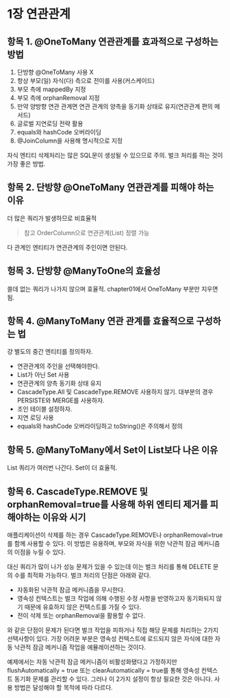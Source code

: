 
# 1장 연관관계

## 항목 1. @OneToMany 연관관계를 효과적으로 구성하는 방법

1. 단방향 @OneToMany 사용 X
2. 항상 부모(일) 자식(다) 측으로 전이를 사용(커스케이드)
3. 부모 측에 mappedBy 지정
4. 부모 측에 orphanRemoval 지정
5. 만약 양방향 연관 관계면 연관 관계의 양측을 동기화 상태로 유지(연관관계 편의 메서드)
6. 글로벌 지연로딩 전략 활용
7. equals와 hashCode 오버라이딩
8. @JoinColumn을 사용해 명시적으로 지정

자식 엔티티 삭제처리는 많은 SQL문이 생성될 수 있으므로 주의. 벌크 처리를 하는 것이 가장 좋은 방법.

## 항목 2. 단방향 @OneToMany 연관관계를 피해야 하는 이유

더 많은 쿼리가 발생하므로 비효율적

> 참고 OrderColumn으로 연관관계(List) 정렬 가능

다 관계인 엔티티가 연관관계의 주인이면 안된다.

## 헝목 3. 단방향 @ManyToOne의 효율성

쓸데 없는 쿼리가 나가지 않으며 효율적. chapter01에서 OneToMany 부분만 지우면 됨.

## 항목 4. @ManyToMany 연관 관계를 효율적으로 구성하는 법

걍 별도의 중간 엔티티를 정의하자.

* 연관관계의 주인을 선택해야한다.
* List가 아닌 Set 사용
* 연관관계의 양측 동기화 상태 유지
* CascadeType.All 및 CascadeType.REMOVE 사용하지 않기. 대부분의 경우 PERSISTE와 MERGE를 사용하자.
* 조인 테이블 설정하자.
* 지연 로딩 사용
* equals와 hashCode 오버라이딩하고 toString()은 주의해서 정의

## 항목 5. @ManyToMany에서 Set이 List보다 나은 이유

List 쿼리가 여러번 나간다. Set이 더 효율적. 

## 항목 6. CascadeType.REMOVE 및 orphanRemoval=true를 사용해 하위 엔티티 제거를 피해야하는 이유와 시기

애플리케이션이 삭제를 하는 경우 CascadeType.REMOVE나 orphanRemoval=true를 함께 사용할 수 있다.
이 방법은 유용하며, 부모와 자식을 위한 낙관적 잠금 메커니즘의 이점을 누릴 수 있다.

대신 쿼리가 많이 나가 성능 문제가 있을 수 있는데 이는 벌크 처리를 통해 DELETE 문의 수를 최적화 가능하다.
벌크 처리의 단점은 아래와 같다.

* 자동화된 낙관적 잠금 메커니즘을 무시한다.
* 영속성 컨텍스트는 벌크 작업에 의해 수행된 수정 사항을 반영하고자 동기화되지 않기 때문에 유효하지 않은 컨텍스트를 가질 수 있다.
* 전이 삭제 또는 orphanRemoval을 활용할 수 없다.

와 같은 단점이 문제가 된다면 벌크 작업을 피하거나 직접 해당 문제를 처리하는 2가지 선택사항이 있다.
가장 어려운 부분은 영속성 컨텍스트에 로드되지 않은 자식에 대한 자동 낙관적 잠금 메커니즘 작업을 에뮬레이션하는 것이다.

예제에서는 자동 낙관적 잠금 메커니즘이 비활성화됐다고 가정하지만 flushAutomatically = true 또는 clearAutomatically = true를 통해 영속성 컨텍스트 동기화 문제를 관리할 수 있다.
그러나 이 2가지 설정이 항상 필요한 것은 아니다. 사용 방법은 달성해야 할 목적에 따라 다르다.